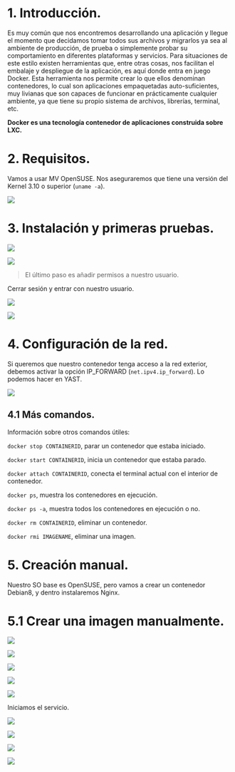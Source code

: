 # 1. Introducción.

Es muy común que nos encontremos desarrollando una aplicación y llegue el momento que decidamos tomar todos sus archivos y migrarlos ya sea al ambiente de producción, de prueba o simplemente probar su comportamiento en diferentes plataformas y servicios. Para situaciones de este estilo existen herramientas que, entre otras cosas, nos facilitan el embalaje y despliegue de la aplicación, es aquí donde entra en juego Docker.
Esta herramienta nos permite crear lo que ellos denominan contenedores, lo cual son aplicaciones empaquetadas auto-suficientes, muy livianas que son capaces de funcionar en prácticamente cualquier ambiente, ya que tiene su propio sistema de archivos, librerías, terminal, etc.

**Docker es una tecnología contenedor de aplicaciones construida sobre LXC.**

# 2. Requisitos.

Vamos a usar MV OpenSUSE. Nos aseguraremos que tiene una versión del Kernel 3.10 o superior (`uname -a`).

![](./img/1.PNG)

# 3. Instalación y primeras pruebas.

![](./img/2.PNG)

![](./img/3.PNG)

> El último paso es añadir permisos a nuestro usuario.

Cerrar sesión y entrar con nuestro usuario.

![](./img/4.PNG)

![](./img/5.PNG)

# 4. Configuración de la red.

Si queremos que nuestro contenedor tenga acceso a la red exterior, debemos activar la opción IP_FORWARD (`net.ipv4.ip_forward`). Lo podemos hacer en YAST.

![](./img/6.PNG)

## 4.1 Más comandos.

Información sobre otros comandos útiles:

`docker stop CONTAINERID`, parar un contenedor que estaba iniciado.

`docker start CONTAINERID`, inicia un contenedor que estaba parado.

`docker attach CONTAINERID`, conecta el terminal actual con el interior de contenedor.

`docker ps`, muestra los contenedores en ejecución.

`docker ps -a`, muestra todos los contenedores en ejecución o no.

`docker rm CONTAINERID`, eliminar un contenedor.

`docker rmi IMAGENAME`, eliminar una imagen.

# 5. Creación manual.

Nuestro SO base es OpenSUSE, pero vamos a crear un contenedor Debian8, y dentro instalaremos Nginx.

# 5.1 Crear una imagen manualmente.

![](./img/7.PNG)

![](./img/8.PNG)

![](./img/9.PNG)

![](./img/10.PNG)

![](./img/11.PNG)

Iniciamos el servicio.

![](./img/12.PNG)

![](./img/13.PNG)

![](./img/14.PNG)

![](./img/15.PNG)
